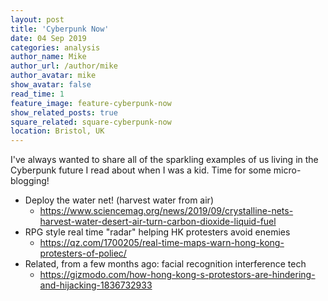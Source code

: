 ```yaml
---
layout: post
title: 'Cyberpunk Now'
date: 04 Sep 2019
categories: analysis
author_name: Mike
author_url: /author/mike
author_avatar: mike
show_avatar: false
read_time: 1
feature_image: feature-cyberpunk-now
show_related_posts: true
square_related: square-cyberpunk-now
location: Bristol, UK
---
```


I've always wanted to share all of the sparkling examples of us living in the Cyberpunk future I read about when I was a kid. Time for some micro-blogging!

- Deploy the water net! (harvest water from air)
    - https://www.sciencemag.org/news/2019/09/crystalline-nets-harvest-water-desert-air-turn-carbon-dioxide-liquid-fuel
- RPG style real time "radar" helping HK protesters avoid enemies
    - https://qz.com/1700205/real-time-maps-warn-hong-kong-protesters-of-poliec/
- Related, from a few months ago: facial recognition interference tech
    - https://gizmodo.com/how-hong-kong-s-protestors-are-hindering-and-hijacking-1836732933